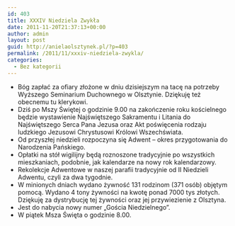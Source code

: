 ```yaml
---
id: 403
title: XXXIV Niedziela Zwykła
date: 2011-11-20T21:37:13+00:00
author: admin
layout: post
guid: http://anielaolsztynek.pl/?p=403
permalink: /2011/11/xxxiv-niedziela-zwykla/
categories:
  - Bez kategorii
---
```

  * Bóg zapłać za ofiary złożone w dniu dzisiejszym na tacę na potrzeby Wyższego Seminarium Duchownego w Olsztynie. Dziękuję też obecnemu tu klerykowi.
  * Dziś po Mszy Świętej o godzinie 9.00 na zakończenie roku kościelnego będzie wystawienie Najświętszego Sakramentu i Litania do Najświętszego Serca Pana Jezusa oraz Akt poświęcenia rodzaju ludzkiego Jezusowi Chrystusowi Królowi Wszechświata.
  * Od przyszłej niedzieli rozpoczyna się Adwent &#8211; okres przygotowania do Narodzenia Pańskiego.
  * Opłatki na stół wigilijny będą roznoszone tradycyjnie po wszystkich mieszkaniach, podobnie, jak kalendarze na nowy rok kalendarzowy.
  * Rekolekcje Adwentowe w naszej parafii tradycyjnie od II Niedzieli Adwentu, czyli za dwa tygodnie.
  * W minionych dniach wydano żywność 131 rodzinom (371 osób) objętym pomocą. Wydano 4 tony żywności na kwotę ponad 7000 tys złotych. Dziękuję za dystrybucję tej żywności oraz jej przywiezienie z Olsztyna.
  * Jest do nabycia nowy numer &#8222;Gościa Niedzielnego&#8221;.
  * W piątek Msza Święta o godzinie 8.00.
